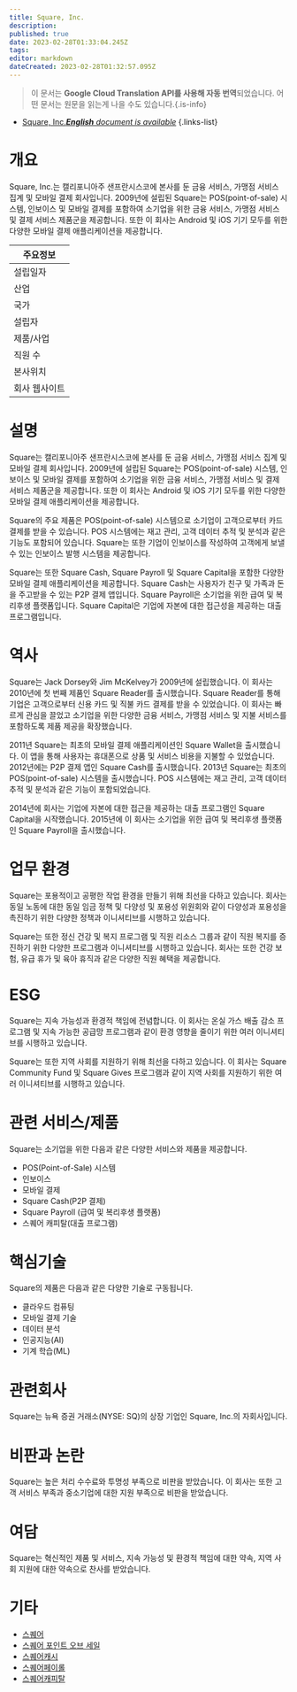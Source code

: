 ```yaml
---
title: Square, Inc.
description: 
published: true
date: 2023-02-28T01:33:04.245Z
tags: 
editor: markdown
dateCreated: 2023-02-28T01:32:57.095Z
---
```


> 이 문서는 **Google Cloud Translation API를 사용해 자동 번역**되었습니다.
어떤 문서는 원문을 읽는게 나을 수도 있습니다.{.is-info}



- [Square, Inc.***English** document is available*](/en/Knowledge-base/Dictionary/Company/square-inc-)
{.links-list}


# 개요
Square, Inc.는 캘리포니아주 샌프란시스코에 본사를 둔 금융 서비스, 가맹점 서비스 집계 및 모바일 결제 회사입니다. 2009년에 설립된 Square는 POS(point-of-sale) 시스템, 인보이스 및 모바일 결제를 포함하여 소기업을 위한 금융 서비스, 가맹점 서비스 및 결제 서비스 제품군을 제공합니다. 또한 이 회사는 Android 및 iOS 기기 모두를 위한 다양한 모바일 결제 애플리케이션을 제공합니다.

| 주요정보 |
| --------------- |
| 설립일자 | 2009 |
| 산업 | 금융 서비스, 가맹점 서비스 애그리게이터, 모바일 결제 |
| 국가 | 미국 |
| 설립자 | 잭 도시, 짐 맥켈비 |
| 제품/사업 | POS(Point-of-Sale) 시스템, 인보이스 및 모바일 결제 |
| 직원 수 | 4,000 (2021년 4월) |
| 본사위치 | 샌프란시스코, 캘리포니아, 미국 |
| 회사 웹사이트 | [스퀘어](https://squareup.com/) |

# 설명
Square는 캘리포니아주 샌프란시스코에 본사를 둔 금융 서비스, 가맹점 서비스 집계 및 모바일 결제 회사입니다. 2009년에 설립된 Square는 POS(point-of-sale) 시스템, 인보이스 및 모바일 결제를 포함하여 소기업을 위한 금융 서비스, 가맹점 서비스 및 결제 서비스 제품군을 제공합니다. 또한 이 회사는 Android 및 iOS 기기 모두를 위한 다양한 모바일 결제 애플리케이션을 제공합니다.

Square의 주요 제품은 POS(point-of-sale) 시스템으로 소기업이 고객으로부터 카드 결제를 받을 수 있습니다. POS 시스템에는 재고 관리, 고객 데이터 추적 및 분석과 같은 기능도 포함되어 있습니다. Square는 또한 기업이 인보이스를 작성하여 고객에게 보낼 수 있는 인보이스 발행 시스템을 제공합니다.

Square는 또한 Square Cash, Square Payroll 및 Square Capital을 포함한 다양한 모바일 결제 애플리케이션을 제공합니다. Square Cash는 사용자가 친구 및 가족과 돈을 주고받을 수 있는 P2P 결제 앱입니다. Square Payroll은 소기업을 위한 급여 및 복리후생 플랫폼입니다. Square Capital은 기업에 자본에 대한 접근성을 제공하는 대출 프로그램입니다.

# 역사
Square는 Jack Dorsey와 Jim McKelvey가 2009년에 설립했습니다. 이 회사는 2010년에 첫 번째 제품인 Square Reader를 출시했습니다. Square Reader를 통해 기업은 고객으로부터 신용 카드 및 직불 카드 결제를 받을 수 있었습니다. 이 회사는 빠르게 관심을 끌었고 소기업을 위한 다양한 금융 서비스, 가맹점 서비스 및 지불 서비스를 포함하도록 제품 제공을 확장했습니다.

2011년 Square는 최초의 모바일 결제 애플리케이션인 Square Wallet을 출시했습니다. 이 앱을 통해 사용자는 휴대폰으로 상품 및 서비스 비용을 지불할 수 있었습니다. 2012년에는 P2P 결제 앱인 Square Cash를 출시했습니다. 2013년 Square는 최초의 POS(point-of-sale) 시스템을 출시했습니다. POS 시스템에는 재고 관리, 고객 데이터 추적 및 분석과 같은 기능이 포함되었습니다.

2014년에 회사는 기업에 자본에 대한 접근을 제공하는 대출 프로그램인 Square Capital을 시작했습니다. 2015년에 이 회사는 소기업을 위한 급여 및 복리후생 플랫폼인 Square Payroll을 출시했습니다.

# 업무 환경
Square는 포용적이고 공평한 작업 환경을 만들기 위해 최선을 다하고 있습니다. 회사는 동일 노동에 대한 동일 임금 정책 및 다양성 및 포용성 위원회와 같이 다양성과 포용성을 촉진하기 위한 다양한 정책과 이니셔티브를 시행하고 있습니다.

Square는 또한 정신 건강 및 복지 프로그램 및 직원 리소스 그룹과 같이 직원 복지를 증진하기 위한 다양한 프로그램과 이니셔티브를 시행하고 있습니다. 회사는 또한 건강 보험, 유급 휴가 및 육아 휴직과 같은 다양한 직원 혜택을 제공합니다.

# ESG
Square는 지속 가능성과 환경적 책임에 전념합니다. 이 회사는 온실 가스 배출 감소 프로그램 및 지속 가능한 공급망 프로그램과 같이 환경 영향을 줄이기 위한 여러 이니셔티브를 시행하고 있습니다.

Square는 또한 지역 사회를 지원하기 위해 최선을 다하고 있습니다. 이 회사는 Square Community Fund 및 Square Gives 프로그램과 같이 지역 사회를 지원하기 위한 여러 이니셔티브를 시행하고 있습니다.

# 관련 서비스/제품
Square는 소기업을 위한 다음과 같은 다양한 서비스와 제품을 제공합니다.

- POS(Point-of-Sale) 시스템
- 인보이스
- 모바일 결제
- Square Cash(P2P 결제)
- Square Payroll (급여 및 복리후생 플랫폼)
- 스퀘어 캐피탈(대출 프로그램)

# 핵심기술
Square의 제품은 다음과 같은 다양한 기술로 구동됩니다.

- 클라우드 컴퓨팅
- 모바일 결제 기술
- 데이터 분석
- 인공지능(AI)
- 기계 학습(ML)

# 관련회사
Square는 뉴욕 증권 거래소(NYSE: SQ)의 상장 기업인 Square, Inc.의 자회사입니다.

# 비판과 논란
Square는 높은 처리 수수료와 투명성 부족으로 비판을 받았습니다. 이 회사는 또한 고객 서비스 부족과 중소기업에 대한 지원 부족으로 비판을 받았습니다.

# 여담
Square는 혁신적인 제품 및 서비스, 지속 가능성 및 환경적 책임에 대한 약속, 지역 사회 지원에 대한 약속으로 찬사를 받았습니다.

# 기타
- [스퀘어](https://squareup.com/)
- [스퀘어 포인트 오브 세일](https://squareup.com/point-of-sale)
- [스퀘어캐시](https://cash.app/)
- [스퀘어페이롤](https://squareup.com/payroll)
- [스퀘어캐피탈](https://squareup.com/capital)